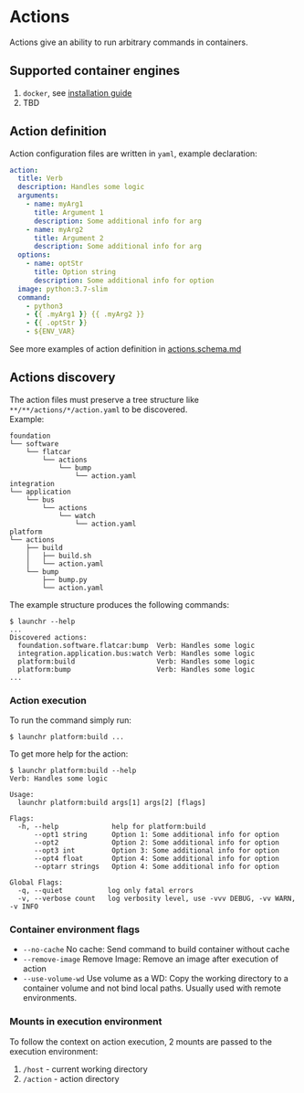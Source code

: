# Actions

Actions give an ability to run arbitrary commands in containers.

## Supported container engines
1. `docker`, see [installation guide](https://docs.docker.com/engine/install/)
2. TBD

## Action definition

Action configuration files are written in `yaml`, example declaration:
```yaml
action:
  title: Verb
  description: Handles some logic
  arguments:
    - name: myArg1
      title: Argument 1
      description: Some additional info for arg
    - name: myArg2
      title: Argument 2
      description: Some additional info for arg
  options:
    - name: optStr
      title: Option string
      description: Some additional info for option
  image: python:3.7-slim
  command: 
    - python3 
    - {{ .myArg1 }} {{ .myArg2 }}
    - {{ .optStr }}
    - ${ENV_VAR}
```

See more examples of action definition in [actions.schema.md](actions.schema.md)

## Actions discovery

The action files must preserve a tree structure like `**/**/actions/*/action.yaml` to be discovered.  
Example:
```
foundation
└── software
    └── flatcar
        └── actions
            └── bump
                └── action.yaml
integration
└── application
    └── bus
        └── actions
            └── watch
                └── action.yaml
platform
└── actions
    ├── build
    │   ├── build.sh
    │   └── action.yaml
    └── bump
        ├── bump.py
        └── action.yaml
```

The example structure produces the following commands:
```shell
$ launchr --help
...
Discovered actions:
  foundation.software.flatcar:bump  Verb: Handles some logic
  integration.application.bus:watch Verb: Handles some logic
  platform:build                    Verb: Handles some logic
  platform:bump                     Verb: Handles some logic
...
```

### Action execution

To run the command simply run:
```shell
$ launchr platform:build ...
```

To get more help for the action:
```shell
$ launchr platform:build --help
Verb: Handles some logic

Usage:
  launchr platform:build args[1] args[2] [flags]

Flags:
  -h, --help             help for platform:build
      --opt1 string      Option 1: Some additional info for option
      --opt2             Option 2: Some additional info for option
      --opt3 int         Option 3: Some additional info for option
      --opt4 float       Option 4: Some additional info for option
      --optarr strings   Option 4: Some additional info for option

Global Flags:
  -q, --quiet           log only fatal errors
  -v, --verbose count   log verbosity level, use -vvv DEBUG, -vv WARN, -v INFO
```

### Container environment flags

 * `--no-cache`        No cache: Send command to build container without cache
 * `--remove-image`    Remove Image: Remove an image after execution of action
 * `--use-volume-wd`   Use volume as a WD: Copy the working directory to a container volume and not bind local paths. Usually used with remote environments.


### Mounts in execution environment

To follow the context on action execution, 2 mounts are passed to the execution environment:
1. `/host` - current working directory
2. `/action` - action directory
